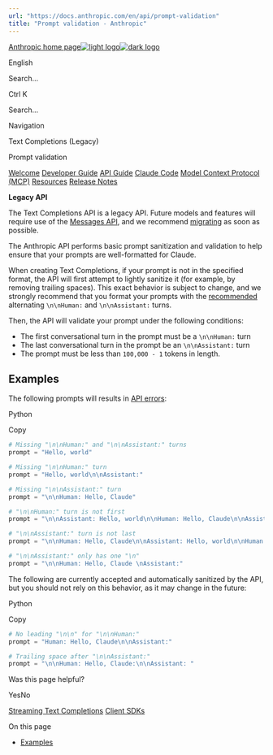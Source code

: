 ```yaml
---
url: "https://docs.anthropic.com/en/api/prompt-validation"
title: "Prompt validation - Anthropic"
---
```


[Anthropic home page![light logo](https://mintlify.s3.us-west-1.amazonaws.com/anthropic/logo/light.svg)![dark logo](https://mintlify.s3.us-west-1.amazonaws.com/anthropic/logo/dark.svg)](https://docs.anthropic.com/)

English

Search...

Ctrl K

Search...

Navigation

Text Completions (Legacy)

Prompt validation

[Welcome](https://docs.anthropic.com/en/home) [Developer Guide](https://docs.anthropic.com/en/docs/intro) [API Guide](https://docs.anthropic.com/en/api/overview) [Claude Code](https://docs.anthropic.com/en/docs/claude-code/overview) [Model Context Protocol (MCP)](https://docs.anthropic.com/en/docs/mcp) [Resources](https://docs.anthropic.com/en/resources/overview) [Release Notes](https://docs.anthropic.com/en/release-notes/overview)

**Legacy API**

The Text Completions API is a legacy API. Future models and features will require use of the [Messages API](https://docs.anthropic.com/en/api/messages), and we recommend [migrating](https://docs.anthropic.com/en/api/migrating-from-text-completions-to-messages) as soon as possible.

The Anthropic API performs basic prompt sanitization and validation to help ensure that your prompts are well-formatted for Claude.

When creating Text Completions, if your prompt is not in the specified format, the API will first attempt to lightly sanitize it (for example, by removing trailing spaces). This exact behavior is subject to change, and we strongly recommend that you format your prompts with the [recommended](https://docs.anthropic.com/en/docs/build-with-claude/prompt-engineering/overview) alternating `\n\nHuman:` and `\n\nAssistant:` turns.

Then, the API will validate your prompt under the following conditions:

- The first conversational turn in the prompt must be a `\n\nHuman:` turn
- The last conversational turn in the prompt be an `\n\nAssistant:` turn
- The prompt must be less than `100,000 - 1` tokens in length.

## [​](https://docs.anthropic.com/en/api/prompt-validation\#examples)  Examples

The following prompts will results in [API errors](https://docs.anthropic.com/en/api/errors):

Python

Copy

```Python
# Missing "\n\nHuman:" and "\n\nAssistant:" turns
prompt = "Hello, world"

# Missing "\n\nHuman:" turn
prompt = "Hello, world\n\nAssistant:"

# Missing "\n\nAssistant:" turn
prompt = "\n\nHuman: Hello, Claude"

# "\n\nHuman:" turn is not first
prompt = "\n\nAssistant: Hello, world\n\nHuman: Hello, Claude\n\nAssistant:"

# "\n\nAssistant:" turn is not last
prompt = "\n\nHuman: Hello, Claude\n\nAssistant: Hello, world\n\nHuman: How many toes do dogs have?"

# "\n\nAssistant:" only has one "\n"
prompt = "\n\nHuman: Hello, Claude \nAssistant:"

```

The following are currently accepted and automatically sanitized by the API, but you should not rely on this behavior, as it may change in the future:

Python

Copy

```Python
# No leading "\n\n" for "\n\nHuman:"
prompt = "Human: Hello, Claude\n\nAssistant:"

# Trailing space after "\n\nAssistant:"
prompt = "\n\nHuman: Hello, Claude:\n\nAssistant: "

```

Was this page helpful?

YesNo

[Streaming Text Completions](https://docs.anthropic.com/en/api/streaming) [Client SDKs](https://docs.anthropic.com/en/api/client-sdks)

On this page

- [Examples](https://docs.anthropic.com/en/api/prompt-validation#examples)